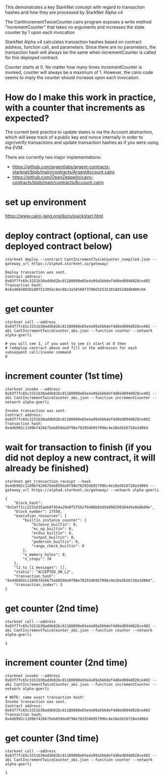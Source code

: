 This demonstrates a key StarkNet concept with regard to transaction hashes and how they are processed by StarkNet Alpha v4

The CantIncrementTwiceCounter.cairo program exposes a write method "incrementCounter" that takes no arguments and increases the state counter by 1 upon each invocation

StarkNet Alpha v4 calculates transaction hashes based on contract address, function call, and parameters. Since there are no parameters, the transaction hash will always be the same when incrementCounter is called for this deployed contract.

Counter starts at 0. No matter how many times incrementCounter is invoked, counter will always be a maximum of 1. However, the cairo code seems to imply the counter should increase upon each invocation.

# How do I make this work in practice, with a counter that increments as expected?

The current best practice to update states is via the Account abstraction, which will keep track of a public key and nonce internally in order to sign/verify transactions and update transaction hashes as if you were using the EVM.

There are currently two major implementations:

- https://github.com/argentlabs/argent-contracts-starknet/blob/main/contracts/ArgentAccount.cairo
- https://github.com/OpenZeppelin/cairo-contracts/blob/main/contracts/Account.cairo

# set up environment
https://www.cairo-lang.org/docs/quickstart.html

# deploy contract (optional, can use deployed contract below)

`starknet deploy --contract CantIncrementTwiceCounter_compiled.json --gateway_url https://alpha4.starknet.io/gateway/`

```
Deploy transaction was sent.
Contract address: 0x03f7fc65c3151b30addb82bc81180098e65e4a99a566def4d8ed894d028ce402
Transaction hash: 0x81d6b588502d0f51305bc8ec8bc3a58504f3700d32532181845248db880c04
```

# get counter
`starknet call --address 0x03f7fc65c3151b30addb82bc81180098e65e4a99a566def4d8ed894d028ce402 --abi CantIncrementTwiceCounter_abi.json --function counter --network alpha-goerli`
```
# you will see 1, if you want to see it start at 0 then
# redeploy contract above and fill in the addresses for each subsequent call/invoke command
0
```

# increment counter (1st time)
`starknet invoke --address 0x03f7fc65c3151b30addb82bc81180098e65e4a99a566def4d8ed894d028ce402 --abi CantIncrementTwiceCounter_abi.json --function incrementCounter --network alpha-goerli`
```
Invoke transaction was sent.
Contract address: 0x03f7fc65c3151b30addb82bc81180098e65e4a99a566def4d8ed894d028ce402
Transaction hash: 0x4db992c1109bf426675eb859da9f98e782934b95799bc4e10a5626720a3d06d
```

# wait for transaction to finish (if you did not deploy a new contract, it will already be finished)
`starknet get_transaction_receipt --hash 0x4db992c1109bf426675eb859da9f98e782934b95799bc4e10a5626720a3d06d --gateway_url https://alpha4.starknet.io/gateway/ --network alpha-goerli`
```
{
    "block_hash": "0x5aff1cc2231d35aeb8f454a29e0f57562f6406b83d5d49829910445e8e8b09e",
    "block_number": 27550,
    "execution_resources": {
        "builtin_instance_counter": {
            "bitwise_builtin": 0,
            "ec_op_builtin": 0,
            "ecdsa_builtin": 0,
            "output_builtin": 0,
            "pedersen_builtin": 0,
            "range_check_builtin": 0
        },
        "n_memory_holes": 0,
        "n_steps": 74
    },
    "l2_to_l1_messages": [],
    "status": "ACCEPTED_ON_L2",
    "transaction_hash": "0x4db992c1109bf426675eb859da9f98e782934b95799bc4e10a5626720a3d06d",
    "transaction_index": 3
}
```

# get counter (2nd time)
`starknet call --address 0x03f7fc65c3151b30addb82bc81180098e65e4a99a566def4d8ed894d028ce402 --abi CantIncrementTwiceCounter_abi.json --function counter --network alpha-goerli`
```
1
```

# increment counter (2nd time)
`starknet invoke --address 0x03f7fc65c3151b30addb82bc81180098e65e4a99a566def4d8ed894d028ce402 --abi CantIncrementTwiceCounter_abi.json --function incrementCounter --network alpha-goerli`
```
# NOTE: same exact transaction hash!
Invoke transaction was sent.
Contract address: 0x03f7fc65c3151b30addb82bc81180098e65e4a99a566def4d8ed894d028ce402
Transaction hash: 0x4db992c1109bf426675eb859da9f98e782934b95799bc4e10a5626720a3d06d
```

# get counter (3nd time)
`starknet call --address 0x03f7fc65c3151b30addb82bc81180098e65e4a99a566def4d8ed894d028ce402 --abi CantIncrementTwiceCounter_abi.json --function counter --network alpha-goerli`
```
1
```
